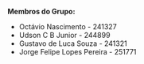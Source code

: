 **Membros do Grupo:**
- Octávio Nascimento - 241327
- Udson C B Junior - 244899
- Gustavo de Luca Souza - 241321
- Jorge Felipe Lopes Pereira - 251771
